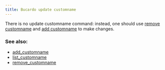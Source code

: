```yaml
---
title: Bucardo update customname
---
```


There is no update customname command: instead, one should use [remove customname](/Bucardo/remove_customname) and [add customname](/Bucardo/add_customname) to make changes.

### See also:

-   [add_customname](/Bucardo/add_customname)
-   [list_customname](/Bucardo/list_customname)
-   [remove_customname](/Bucardo/remove_customname)
